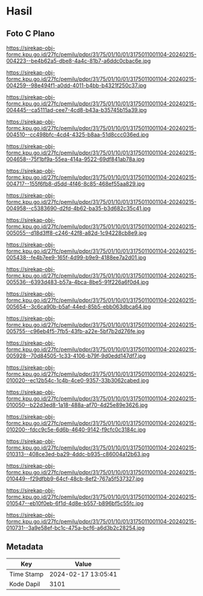 # Hasil

## Foto C Plano

https://sirekap-obj-formc.kpu.go.id/27fc/pemilu/pdpr/31/75/01/10/01/3175011001104-20240215-004223--be4b62a5-dbe8-4a4c-81b7-a6ddc0cbac6e.jpg

https://sirekap-obj-formc.kpu.go.id/27fc/pemilu/pdpr/31/75/01/10/01/3175011001104-20240215-004259--98e494f1-a0dd-4011-b4bb-b4321f250c37.jpg

https://sirekap-obj-formc.kpu.go.id/27fc/pemilu/pdpr/31/75/01/10/01/3175011001104-20240215-004445--ca5111ad-cee7-4cd8-b43a-b35745b15a39.jpg

https://sirekap-obj-formc.kpu.go.id/27fc/pemilu/pdpr/31/75/01/10/01/3175011001104-20240215-004510--cc498bfc-4cd4-4325-b8aa-51d8ccc036ed.jpg

https://sirekap-obj-formc.kpu.go.id/27fc/pemilu/pdpr/31/75/01/10/01/3175011001104-20240215-004658--75f1bf9a-55ea-414a-9522-69df841ab78a.jpg

https://sirekap-obj-formc.kpu.go.id/27fc/pemilu/pdpr/31/75/01/10/01/3175011001104-20240215-004717--155f6fb8-d5dd-4f46-8c85-468ef55aa829.jpg

https://sirekap-obj-formc.kpu.go.id/27fc/pemilu/pdpr/31/75/01/10/01/3175011001104-20240215-004958--c5383690-d2fd-4b62-ba35-b3d682c35c41.jpg

https://sirekap-obj-formc.kpu.go.id/27fc/pemilu/pdpr/31/75/01/10/01/3175011001104-20240215-005055--d18d3ff8-c246-42f8-a82d-1c94228cb8e9.jpg

https://sirekap-obj-formc.kpu.go.id/27fc/pemilu/pdpr/31/75/01/10/01/3175011001104-20240215-005438--fe4b7ee9-165f-4d99-b9e9-4188ee7a2d01.jpg

https://sirekap-obj-formc.kpu.go.id/27fc/pemilu/pdpr/31/75/01/10/01/3175011001104-20240215-005536--6393d483-b57a-4bca-8be5-91f226a6f0d4.jpg

https://sirekap-obj-formc.kpu.go.id/27fc/pemilu/pdpr/31/75/01/10/01/3175011001104-20240215-005654--3c6ca90b-b5af-44ed-85b5-ebb063dbca64.jpg

https://sirekap-obj-formc.kpu.go.id/27fc/pemilu/pdpr/31/75/01/10/01/3175011001104-20240215-005755--c96eb4f5-7fb5-43fb-a22e-5bf7b2d276fe.jpg

https://sirekap-obj-formc.kpu.go.id/27fc/pemilu/pdpr/31/75/01/10/01/3175011001104-20240215-005928--70d84505-1c33-4106-b79f-9d0edd147df7.jpg

https://sirekap-obj-formc.kpu.go.id/27fc/pemilu/pdpr/31/75/01/10/01/3175011001104-20240215-010020--ec12b54c-1c4b-4ce0-9357-33b3062cabed.jpg

https://sirekap-obj-formc.kpu.go.id/27fc/pemilu/pdpr/31/75/01/10/01/3175011001104-20240215-010050--b22d3ed8-1a18-488a-af70-4d25e89e3626.jpg

https://sirekap-obj-formc.kpu.go.id/27fc/pemilu/pdpr/31/75/01/10/01/3175011001104-20240215-010200--fdcc9c5e-6d6b-4640-9142-f9cfc0c3184c.jpg

https://sirekap-obj-formc.kpu.go.id/27fc/pemilu/pdpr/31/75/01/10/01/3175011001104-20240215-010313--408ce3ed-ba29-4ddc-b935-c86004a12b63.jpg

https://sirekap-obj-formc.kpu.go.id/27fc/pemilu/pdpr/31/75/01/10/01/3175011001104-20240215-010449--f29dfbb9-64cf-48cb-8ef2-767a5f537327.jpg

https://sirekap-obj-formc.kpu.go.id/27fc/pemilu/pdpr/31/75/01/10/01/3175011001104-20240215-010547--eb10f0eb-6f1d-4d8e-b557-b896bf5c55fc.jpg

https://sirekap-obj-formc.kpu.go.id/27fc/pemilu/pdpr/31/75/01/10/01/3175011001104-20240215-010731--3a9e58ef-bc1c-475a-bcf6-a6d3b2c28254.jpg


## Metadata

| Key        | Value               |
| ---------- | ------------------- |
| Time Stamp | 2024-02-17 13:05:41 |
| Kode Dapil | 3101                |



